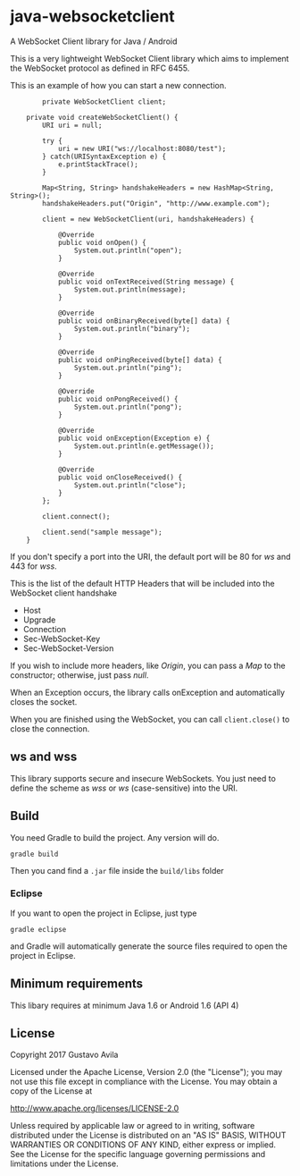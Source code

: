 # java-websocketclient
A WebSocket Client library for Java / Android

This is a very lightweight WebSocket Client library which aims to implement the WebSocket protocol as defined in RFC 6455.

This is an example of how you can start a new connection.
```
        private WebSocketClient client;
	
	private void createWebSocketClient() {
		URI uri = null;
		
		try {
			uri = new URI("ws://localhost:8080/test");
		} catch(URISyntaxException e) {
			e.printStackTrace();
		}
		
		Map<String, String> handshakeHeaders = new HashMap<String, String>();
		handshakeHeaders.put("Origin", "http://www.example.com");
		
		client = new WebSocketClient(uri, handshakeHeaders) {

			@Override
			public void onOpen() {
				System.out.println("open");
			}

			@Override
			public void onTextReceived(String message) {
				System.out.println(message);
			}

			@Override
			public void onBinaryReceived(byte[] data) {
				System.out.println("binary");
			}

			@Override
			public void onPingReceived(byte[] data) {
				System.out.println("ping");
			}

			@Override
			public void onPongReceived() {
				System.out.println("pong");
			}

			@Override
			public void onException(Exception e) {
				System.out.println(e.getMessage());
			}

			@Override
			public void onCloseReceived() {
				System.out.println("close");
			}
		};
		
		client.connect();
		
		client.send("sample message");
	}
```
If you don't specify a port into the URI, the default port will be 80 for *ws* and 443 for *wss*.

This is the list of the default HTTP Headers that will be included into the WebSocket client handshake
- Host
- Upgrade
- Connection
- Sec-WebSocket-Key
- Sec-WebSocket-Version

If you wish to include more headers, like *Origin*, you can pass a *Map* to the constructor; otherwise, just pass *null*.

When an Exception occurs, the library calls onException and automatically closes the socket.

When you are finished using the WebSocket, you can call ```client.close()``` to close the connection.

## ws and wss
This library supports secure and insecure WebSockets. You just need to define the scheme as *wss* or *ws* (case-sensitive) into the URI.

## Build
You need Gradle to build the project. Any version will do.
```
gradle build
```

Then you cand find a ```.jar``` file inside the ```build/libs``` folder
### Eclipse
If you want to open the project in Eclipse, just type
```
gradle eclipse
```

and Gradle will automatically generate the source files required to open the project in Eclipse.
## Minimum requirements
This libary requires at minimum Java 1.6 or Android 1.6 (API 4)

## License

Copyright 2017 Gustavo Avila

Licensed under the Apache License, Version 2.0 (the "License");
you may not use this file except in compliance with the License.
You may obtain a copy of the License at

  http://www.apache.org/licenses/LICENSE-2.0

Unless required by applicable law or agreed to in writing, software
distributed under the License is distributed on an "AS IS" BASIS,
WITHOUT WARRANTIES OR CONDITIONS OF ANY KIND, either express or implied.
See the License for the specific language governing permissions and
limitations under the License.
